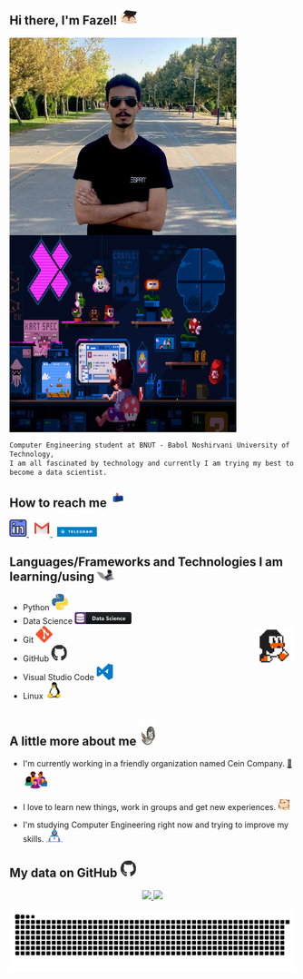 ## Hi there, I'm Fazel! <img src="https://github.com/FazelHaghighi/FazelHaghighi/blob/main/media/hedgehog.webp" width="30">

<img src="photo-of-me.jpg" width="400" align="center" /> &nbsp;
<img src="https://github.com/FazelHaghighi/FazelHaghighi/blob/main/media/cool.gif" height="347" width="400" align="center" />

```
Computer Engineering student at BNUT - Babol Noshirvani University of Technology,
I am all fascinated by technology and currently I am trying my best to become a data scientist.
```

## How to reach me <img src="https://github.com/FazelHaghighi/FazelHaghighi/blob/main/media/letterbox.gif?raw=true" width="25"/>

<a href="https://www.linkedin.com/in/mohammadfazel-abdhaghighi-33912a234/" target="_blank"><img width="30" src="https://github.com/FazelHaghighi/FazelHaghighi/blob/main/media/linkedin.png?raw=true"> </a>&nbsp;
<a href="mailto:fazel.haghighi1399@gmail.com"> <img src="https://github.com/FazelHaghighi/FazelHaghighi/blob/main/media/gmail.png" width="30"/> </a>&nbsp;
<a href="https://t.me/GitTheForkOffMe" target="_blank"><img width="70" src="https://github.com/FazelHaghighi/FazelHaghighi/blob/main/media/-Telegram-blue.png"> </a>

## Languages/Frameworks and Technologies I am learning/using <img width="30" src="https://github.com/FazelHaghighi/FazelHaghighi/blob/main/media/dev-cat.webp">

- Python <img alt="Fazel-Python" height="30" width="30" src="https://github.com/FazelHaghighi/FazelHaghighi/blob/main/media/python.webp">
- Data Science <img width="100" src="https://github.com/FazelHaghighi/FazelHaghighi/blob/main/media/datascience.png">
- Git <img height="30" width="30" src="https://github.com/FazelHaghighi/FazelHaghighi/blob/main/media/git-original.png">
  <img width="15%" align="right" alt="Github Image" src="https://github.com/FazelHaghighi/FazelHaghighi/blob/main/media/linux_rounded.gif?raw=true" /><br>
- GitHub <img height="30" width="30" src="https://github.com/FazelHaghighi/FazelHaghighi/blob/main/media/github.webp">
- Visual Studio Code <img height="30" width="30" src="https://github.com/FazelHaghighi/FazelHaghighi/blob/main/media/vs.webp">
- Linux <img height="30" width="30" src="https://github.com/FazelHaghighi/FazelHaghighi/blob/main/media/linux-original.png">

## A little more about me <img height="50" width="30" src="https://github.com/FazelHaghighi/FazelHaghighi/blob/main/media/astro-cat.webp">

- I'm currently working in a friendly organization named Cein Company. [:link:](https://github.com/Cein-Company) <img src="https://github.com/FazelHaghighi/FazelHaghighi/blob/main/media/colleagues.webp" width="45">

- I love to learn new things, work in groups and get new experiences. <img src="https://github.com/FazelHaghighi/FazelHaghighi/blob/main/media/hyperkitty.gif?raw=true" width="20"/>

- I'm studying Computer Engineering right now and trying to improve my skills. <img alt="GIF" src="https://github.com/FazelHaghighi/FazelHaghighi/blob/main/media/Developer.gif" width="30"/>

## My data on GitHub <img height="30" width="30" src="https://github.com/FazelHaghighi/FazelHaghighi/blob/main/media/github.webp">

<div align="center">
  <a href="https://github.com/FazelHaghighi">
  <img height="180em" src="https://github-readme-stats.vercel.app/api?username=FazelHaghighi&show_icons=true&theme=dracula&include_all_commits=true&count_private=true"/>
  <img height="180em" src="https://github-readme-stats.vercel.app/api/top-langs/?username=FazelHaghighi&layout=compact&langs_count=7&theme=dracula"/>

![FazelHaghighi snake gif](https://github.com/FazelHaghighi/FazelHaghighi/blob/output/github-contribution-grid-snake.svg)

</div>
